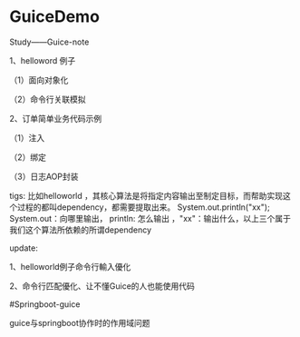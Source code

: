 # GuiceDemo
Study——Guice-note

1、helloword 例子

（1）面向对象化

（2）命令行关联模拟

2、订单简单业务代码示例

（1）注入

（2）绑定

（3）日志AOP封装

tigs:
比如helloworld ，其核心算法是将指定内容输出至制定目标，而帮助实现这个过程的都叫dependency，都需要提取出来。
System.out.println("xx");   System.out：向哪里输出， println: 怎么输出 ，"xx"：输出什么，以上三个属于我们这个算法所依赖的所谓dependency


update:


1、helloworld例子命令行輸入優化

2、命令行匹配優化、让不懂Guice的人也能使用代码

#Springboot-guice

guice与springboot协作时的作用域问题
